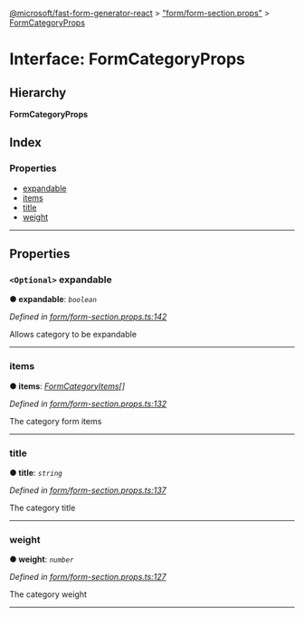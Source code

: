 [@microsoft/fast-form-generator-react](../README.md) > ["form/form-section.props"](../modules/_form_form_section_props_.md) > [FormCategoryProps](../interfaces/_form_form_section_props_.formcategoryprops.md)

# Interface: FormCategoryProps

## Hierarchy

**FormCategoryProps**

## Index

### Properties

* [expandable](_form_form_section_props_.formcategoryprops.md#expandable)
* [items](_form_form_section_props_.formcategoryprops.md#items)
* [title](_form_form_section_props_.formcategoryprops.md#title)
* [weight](_form_form_section_props_.formcategoryprops.md#weight)

---

## Properties

<a id="expandable"></a>

### `<Optional>` expandable

**● expandable**: *`boolean`*

*Defined in [form/form-section.props.ts:142](https://github.com/Microsoft/fast-dna/blob/164dd3ca/packages/fast-form-generator-react/src/form/form-section.props.ts#L142)*

Allows category to be expandable

___
<a id="items"></a>

###  items

**● items**: *[FormCategoryItems](_form_form_section_props_.formcategoryitems.md)[]*

*Defined in [form/form-section.props.ts:132](https://github.com/Microsoft/fast-dna/blob/164dd3ca/packages/fast-form-generator-react/src/form/form-section.props.ts#L132)*

The category form items

___
<a id="title"></a>

###  title

**● title**: *`string`*

*Defined in [form/form-section.props.ts:137](https://github.com/Microsoft/fast-dna/blob/164dd3ca/packages/fast-form-generator-react/src/form/form-section.props.ts#L137)*

The category title

___
<a id="weight"></a>

###  weight

**● weight**: *`number`*

*Defined in [form/form-section.props.ts:127](https://github.com/Microsoft/fast-dna/blob/164dd3ca/packages/fast-form-generator-react/src/form/form-section.props.ts#L127)*

The category weight

___

